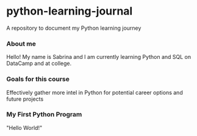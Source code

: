 # python-learning-journal
A repository to document my Python learning journey
### About me 
Hello! My name is Sabrina and I am currently learning Python and SQL on DataCamp and at college.
### Goals for this course
Effectively gather more intel in Python for potential career options and future projects
### My First Python Program
"Hello World!"
